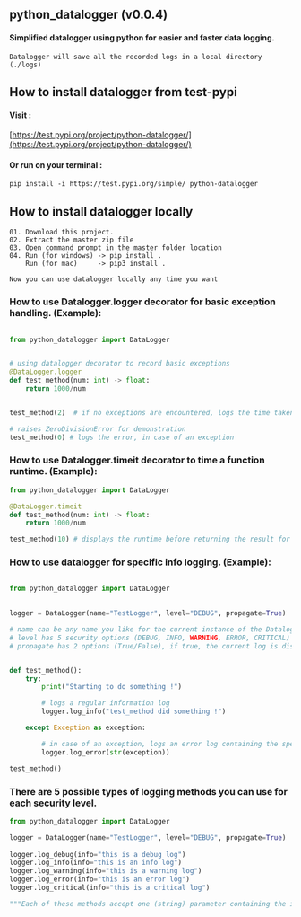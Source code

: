 ## python_datalogger (v0.0.4)
#### Simplified datalogger using python for easier and faster data logging.

    Datalogger will save all the recorded logs in a local directory (./logs)

## How to install datalogger from test-pypi

#### Visit :
[https://test.pypi.org/project/python-datalogger/](https://test.pypi.org/project/python-datalogger/)
    
#### Or run on your terminal :
    pip install -i https://test.pypi.org/simple/ python-datalogger


## How to install datalogger locally

    01. Download this project.
    02. Extract the master zip file
    03. Open command prompt in the master folder location
    04. Run (for windows) -> pip install . 
        Run (for mac)     -> pip3 install .

    Now you can use datalogger locally any time you want


### How to use Datalogger.logger decorator for basic exception handling. (Example):
```python

from python_datalogger import DataLogger


# using datalogger decorator to record basic exceptions
@DataLogger.logger
def test_method(num: int) -> float:
    return 1000/num


test_method(2)  # if no exceptions are encountered, logs the time taken for this method to run

# raises ZeroDivisionError for demonstration
test_method(0) # logs the error, in case of an exception

```

### How to use Datalogger.timeit decorator to time a function runtime. (Example):
```python
from python_datalogger import DataLogger

@DataLogger.timeit
def test_method(num: int) -> float:
    return 1000/num

test_method(10) # displays the runtime before returning the result for test_method
```

### How to use datalogger for specific info logging. (Example):
```python

from python_datalogger import DataLogger
    

logger = DataLogger(name="TestLogger", level="DEBUG", propagate=True)

# name can be any name you like for the current instance of the Datalogger
# level has 5 security options (DEBUG, INFO, WARNING, ERROR, CRITICAL)
# propagate has 2 options (True/False), if true, the current log is displayed on the terminal


def test_method():
    try:
        print("Starting to do something !")

        # logs a regular information log
        logger.log_info("test_method did something !")

    except Exception as exception:

        # in case of an exception, logs an error log containing the specified exception
        logger.log_error(str(exception))

test_method()

```


### There are 5 possible types of logging methods you can use for each security level.

```python
from python_datalogger import DataLogger

logger = DataLogger(name="TestLogger", level="DEBUG", propagate=True)
    
logger.log_debug(info="this is a debug log")
logger.log_info(info="this is an info log")
logger.log_warning(info="this is a warning log")
logger.log_error(info="this is an error log")
logger.log_critical(info="this is a critical log")

"""Each of these methods accept one (string) parameter containing the information you want to log."""

```
    
    
    
